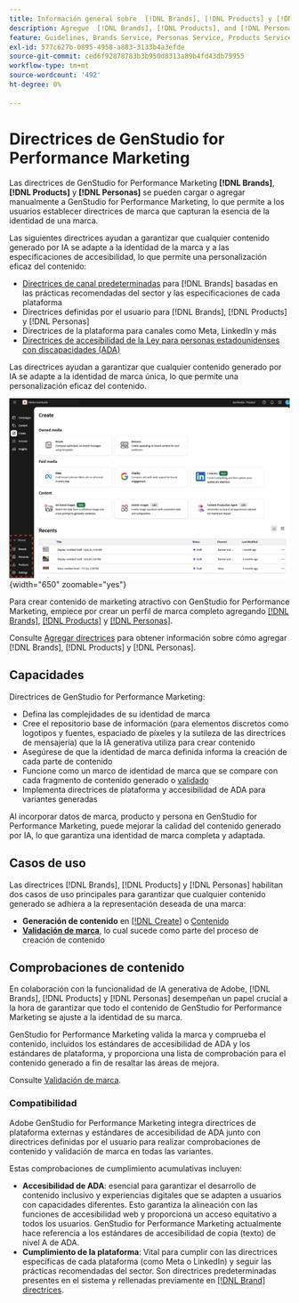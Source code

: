 ```yaml
---
title: Información general sobre  [!DNL Brands], [!DNL Products] y [!DNL Personas]
description: Agregue  [!DNL Brands], [!DNL Products], and [!DNL Personas] a GenStudio for Performance Marketing para crear un perfil de marca completo que incluya todos los aspectos de la representación de una marca.
feature: Guidelines, Brands Service, Personas Service, Products Service
exl-id: 577c627b-0895-4958-a883-3133b4a3efde
source-git-commit: ced6f92878783b3b950d8313a89b4fd43db79955
workflow-type: tm+mt
source-wordcount: '492'
ht-degree: 0%

---
```


# Directrices de GenStudio for Performance Marketing

Las directrices de GenStudio for Performance Marketing **[!DNL Brands]**, **[!DNL Products]** y **[!DNL Personas]** se pueden cargar o agregar manualmente a GenStudio for Performance Marketing, lo que permite a los usuarios establecer directrices de marca que capturan la esencia de la identidad de una marca.

Las siguientes directrices ayudan a garantizar que cualquier contenido generado por IA se adapte a la identidad de la marca y a las especificaciones de accesibilidad, lo que permite una personalización eficaz del contenido:

* [Directrices de canal predeterminadas](/help/user-guide/guidelines/brands.md#default-channel-guidelines) para [!DNL Brands] basadas en las prácticas recomendadas del sector y las especificaciones de cada plataforma
* Directrices definidas por el usuario para [!DNL Brands], [!DNL Products] y [!DNL Personas]
* Directrices de la plataforma para canales como Meta, LinkedIn y más
* [Directrices de accesibilidad de la Ley para personas estadounidenses con discapacidades (ADA)](#compliance)

Las directrices ayudan a garantizar que cualquier contenido generado por IA se adapte a la identidad de marca única, lo que permite una personalización eficaz del contenido.

![Directrices en GenStudio for Performance Marketing](/help/assets/guidelines.png){width="650" zoomable="yes"}

Para crear contenido de marketing atractivo con GenStudio for Performance Marketing, empiece por crear un perfil de marca completo agregando [[!DNL Brands]](/help/user-guide/guidelines/brands.md), [[!DNL Products]](/help/user-guide/guidelines/products.md) y [[!DNL Personas]](/help/user-guide/guidelines/personas.md).

Consulte [Agregar directrices](/help/user-guide/guidelines/add-guidelines.md) para obtener información sobre cómo agregar [!DNL Brands], [!DNL Products] y [!DNL Personas].

## Capacidades

Directrices de GenStudio for Performance Marketing:

* Defina las complejidades de su identidad de marca
* Cree el repositorio base de información (para elementos discretos como logotipos y fuentes, espaciado de píxeles y la sutileza de las directrices de mensajería) que la IA generativa utiliza para crear contenido
* Asegúrese de que la identidad de marca definida informa la creación de cada parte de contenido
* Funcione como un marco de identidad de marca que se compare con cada fragmento de contenido generado o [validado](#brand-validation)
* Implementa directrices de plataforma y accesibilidad de ADA para variantes generadas

Al incorporar datos de marca, producto y persona en GenStudio for Performance Marketing, puede mejorar la calidad del contenido generado por IA, lo que garantiza una identidad de marca completa y adaptada.

## Casos de uso

Las directrices [!DNL Brands], [!DNL Products] y [!DNL Personas] habilitan dos casos de uso principales para garantizar que cualquier contenido generado se adhiera a la representación deseada de una marca:

* **Generación de contenido** en [[!DNL Create]](/help/user-guide/create/overview.md) o [Contenido](/help/user-guide/content/overview.md)
* [**Validación de marca**](#brand-validation), lo cual sucede como parte del proceso de creación de contenido

## Comprobaciones de contenido

En colaboración con la funcionalidad de IA generativa de Adobe, [!DNL Brands], [!DNL Products] y [!DNL Personas] desempeñan un papel crucial a la hora de garantizar que todo el contenido de GenStudio for Performance Marketing se ajuste a la identidad de su marca.

GenStudio for Performance Marketing valida la marca y comprueba el contenido, incluidos los estándares de accesibilidad de ADA y los estándares de plataforma, y proporciona una lista de comprobación para el contenido generado a fin de resaltar las áreas de mejora.

Consulte [Validación de marca](/help/user-guide/guidelines/brand-validation.md).

### Compatibilidad

Adobe GenStudio for Performance Marketing integra directrices de plataforma externas y estándares de accesibilidad de ADA junto con directrices definidas por el usuario para realizar comprobaciones de contenido y validación de marca en todas las variantes.

Estas comprobaciones de cumplimiento acumulativas incluyen:

* **Accesibilidad de ADA**: esencial para garantizar el desarrollo de contenido inclusivo y experiencias digitales que se adapten a usuarios con capacidades diferentes. Esto garantiza la alineación con las funciones de accesibilidad web y proporciona un acceso equitativo a todos los usuarios. GenStudio for Performance Marketing actualmente hace referencia a los estándares de accesibilidad de copia (texto) de nivel A de ADA.
* **Cumplimiento de la plataforma**: Vital para cumplir con las directrices específicas de cada plataforma (como Meta o LinkedIn) y seguir las prácticas recomendadas del sector. Son directrices predeterminadas presentes en el sistema y rellenadas previamente en [[!DNL Brand] directrices](/help/user-guide/guidelines/brands.md#brands-guidelines).
